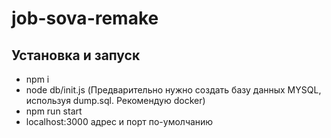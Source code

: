 # job-sova-remake

## Установка и запуск

- npm i
- node db/init.js (Предварительно нужно создать базу данных MYSQL, используя dump.sql. Рекомендую docker)
- npm run start
- localhost:3000 адрес и порт по-умолчанию
